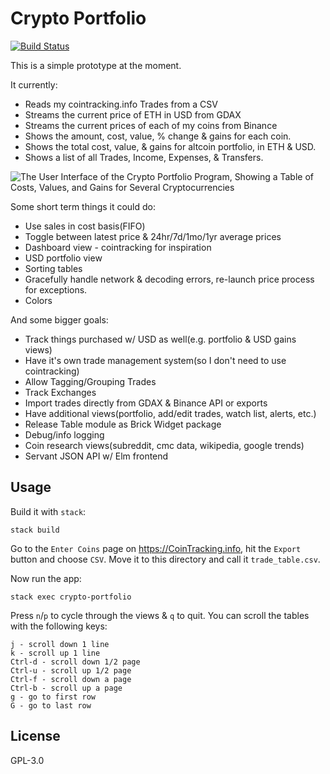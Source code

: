 # Crypto Portfolio

[![Build Status](https://travis-ci.org/prikhi/crypto-portfolio.svg?branch=master)](https://travis-ci.org/prikhi/crypto-portfolio)

This is a simple prototype at the moment.

It currently:

* Reads my cointracking.info Trades from a CSV
* Streams the current price of ETH in USD from GDAX
* Streams the current prices of each of my coins from Binance
* Shows the amount, cost, value, % change & gains for each coin.
* Shows the total cost, value, & gains for altcoin portfolio, in ETH & USD.
* Shows a list of all Trades, Income, Expenses, & Transfers.

![The User Interface of the Crypto Portfolio Program, Showing a Table of Costs, Values, and Gains for Several Cryptocurrencies](http://bugs.sleepanarchy.com/projects/crypto-portfolio/repository/revisions/master/entry/screenshot.png "KSP Automation Screenshot")


Some short term things it could do:

* Use sales in cost basis(FIFO)
* Toggle between latest price & 24hr/7d/1mo/1yr average prices
* Dashboard view - cointracking for inspiration
* USD portfolio view
* Sorting tables
* Gracefully handle network & decoding errors, re-launch price process for exceptions.
* Colors

And some bigger goals:

* Track things purchased w/ USD as well(e.g. portfolio & USD gains views)
* Have it's own trade management system(so I don't need to use cointracking)
* Allow Tagging/Grouping Trades
* Track Exchanges
* Import trades directly from GDAX & Binance API or exports
* Have additional views(portfolio, add/edit trades, watch list, alerts, etc.)
* Release Table module as Brick Widget package
* Debug/info logging
* Coin research views(subreddit, cmc data, wikipedia, google trends)
* Servant JSON API w/ Elm frontend


## Usage

Build it with `stack`:

    stack build

Go to the `Enter Coins` page on https://CoinTracking.info, hit the `Export`
button and choose `CSV`. Move it to this directory and call it
`trade_table.csv`.

Now run the app:

    stack exec crypto-portfolio

Press `n`/`p` to cycle through the views & `q` to quit. You can scroll the
tables with the following keys:

    j - scroll down 1 line
    k - scroll up 1 line
    Ctrl-d - scroll down 1/2 page
    Ctrl-u - scroll up 1/2 page
    Ctrl-f - scroll down a page
    Ctrl-b - scroll up a page
    g - go to first row
    G - go to last row


## License

GPL-3.0
